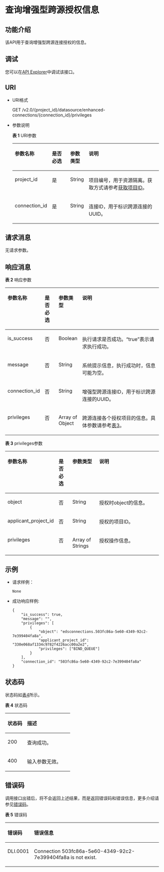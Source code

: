 # 查询增强型跨源授权信息<a name="dli_02_0256"></a>

## 功能介绍<a name="section13287428103611"></a>

该API用于查询增强型跨源连接授权的信息。

## 调试<a name="section556523314214"></a>

您可以在[API Explorer](https://apiexplorer.developer.huaweicloud.com/apiexplorer/doc?product=DLI&api=ShowEnhancedPrivilege)中调试该接口。

## URI<a name="section52924285361"></a>

-   URI格式

    GET /v2.0/\{project\_id\}/datasource/enhanced-connections/\{connection\_id\}/privileges

-   参数说明

    **表 1**  URI参数

    <a name="table18299172853614"></a>
    <table><thead align="left"><tr id="row947592853614"><th class="cellrowborder" valign="top" width="17.89178917891789%" id="mcps1.2.5.1.1"><p id="p1347513282368"><a name="p1347513282368"></a><a name="p1347513282368"></a>参数名称</p>
    </th>
    <th class="cellrowborder" valign="top" width="13.77137713771377%" id="mcps1.2.5.1.2"><p id="p74757287366"><a name="p74757287366"></a><a name="p74757287366"></a>是否必选</p>
    </th>
    <th class="cellrowborder" valign="top" width="10.911091109110911%" id="mcps1.2.5.1.3"><p id="p14175144614296"><a name="p14175144614296"></a><a name="p14175144614296"></a>参数类型</p>
    </th>
    <th class="cellrowborder" valign="top" width="57.425742574257434%" id="mcps1.2.5.1.4"><p id="p1475182833610"><a name="p1475182833610"></a><a name="p1475182833610"></a>说明</p>
    </th>
    </tr>
    </thead>
    <tbody><tr id="row16475152833619"><td class="cellrowborder" valign="top" width="17.89178917891789%" headers="mcps1.2.5.1.1 "><p id="p1547552803615"><a name="p1547552803615"></a><a name="p1547552803615"></a>project_id</p>
    </td>
    <td class="cellrowborder" valign="top" width="13.77137713771377%" headers="mcps1.2.5.1.2 "><p id="p19475828123613"><a name="p19475828123613"></a><a name="p19475828123613"></a>是</p>
    </td>
    <td class="cellrowborder" valign="top" width="10.911091109110911%" headers="mcps1.2.5.1.3 "><p id="p15175104662918"><a name="p15175104662918"></a><a name="p15175104662918"></a>String</p>
    </td>
    <td class="cellrowborder" valign="top" width="57.425742574257434%" headers="mcps1.2.5.1.4 "><p id="p1310472724012"><a name="p1310472724012"></a><a name="p1310472724012"></a>项目编号，用于资源隔离。获取方式请参考<a href="获取项目ID.md">获取项目ID</a>。</p>
    </td>
    </tr>
    <tr id="row1758412516020"><td class="cellrowborder" valign="top" width="17.89178917891789%" headers="mcps1.2.5.1.1 "><p id="p84192317188"><a name="p84192317188"></a><a name="p84192317188"></a>connection_id</p>
    </td>
    <td class="cellrowborder" valign="top" width="13.77137713771377%" headers="mcps1.2.5.1.2 "><p id="p1941914313180"><a name="p1941914313180"></a><a name="p1941914313180"></a>是</p>
    </td>
    <td class="cellrowborder" valign="top" width="10.911091109110911%" headers="mcps1.2.5.1.3 "><p id="p0176746182919"><a name="p0176746182919"></a><a name="p0176746182919"></a>String</p>
    </td>
    <td class="cellrowborder" valign="top" width="57.425742574257434%" headers="mcps1.2.5.1.4 "><p id="p94197315183"><a name="p94197315183"></a><a name="p94197315183"></a>连接ID，用于标识跨源连接的UUID。</p>
    </td>
    </tr>
    </tbody>
    </table>


## 请求消息<a name="section1831452873613"></a>

无请求参数。

## 响应消息<a name="section134515287360"></a>

**表 2**  响应参数

<a name="table8348112818368"></a>
<table><thead align="left"><tr id="row11478132863610"><th class="cellrowborder" valign="top" width="14.450000000000001%" id="mcps1.2.5.1.1"><p id="p04782028173616"><a name="p04782028173616"></a><a name="p04782028173616"></a>参数名称</p>
</th>
<th class="cellrowborder" valign="top" width="9.870000000000001%" id="mcps1.2.5.1.2"><p id="p1310111523518"><a name="p1310111523518"></a><a name="p1310111523518"></a>是否必选</p>
</th>
<th class="cellrowborder" valign="top" width="14.850000000000001%" id="mcps1.2.5.1.3"><p id="p34781128193612"><a name="p34781128193612"></a><a name="p34781128193612"></a>参数类型</p>
</th>
<th class="cellrowborder" valign="top" width="60.830000000000005%" id="mcps1.2.5.1.4"><p id="p1347917286364"><a name="p1347917286364"></a><a name="p1347917286364"></a>说明</p>
</th>
</tr>
</thead>
<tbody><tr id="row18479182813362"><td class="cellrowborder" valign="top" width="14.450000000000001%" headers="mcps1.2.5.1.1 "><p id="p392161273513"><a name="p392161273513"></a><a name="p392161273513"></a>is_success</p>
</td>
<td class="cellrowborder" valign="top" width="9.870000000000001%" headers="mcps1.2.5.1.2 "><p id="p810114524518"><a name="p810114524518"></a><a name="p810114524518"></a>否</p>
</td>
<td class="cellrowborder" valign="top" width="14.850000000000001%" headers="mcps1.2.5.1.3 "><p id="p18921161219357"><a name="p18921161219357"></a><a name="p18921161219357"></a>Boolean</p>
</td>
<td class="cellrowborder" valign="top" width="60.830000000000005%" headers="mcps1.2.5.1.4 "><p id="p12921712163514"><a name="p12921712163514"></a><a name="p12921712163514"></a>执行请求是否成功。“true”表示请求执行成功。</p>
</td>
</tr>
<tr id="row14946145019340"><td class="cellrowborder" valign="top" width="14.450000000000001%" headers="mcps1.2.5.1.1 "><p id="p692141213515"><a name="p692141213515"></a><a name="p692141213515"></a>message</p>
</td>
<td class="cellrowborder" valign="top" width="9.870000000000001%" headers="mcps1.2.5.1.2 "><p id="p31011352152"><a name="p31011352152"></a><a name="p31011352152"></a>否</p>
</td>
<td class="cellrowborder" valign="top" width="14.850000000000001%" headers="mcps1.2.5.1.3 "><p id="p6921012133518"><a name="p6921012133518"></a><a name="p6921012133518"></a>String</p>
</td>
<td class="cellrowborder" valign="top" width="60.830000000000005%" headers="mcps1.2.5.1.4 "><p id="p1921161214351"><a name="p1921161214351"></a><a name="p1921161214351"></a>系统提示信息，执行成功时，信息可能为空。</p>
</td>
</tr>
<tr id="row19868319411"><td class="cellrowborder" valign="top" width="14.450000000000001%" headers="mcps1.2.5.1.1 "><p id="p1587837415"><a name="p1587837415"></a><a name="p1587837415"></a>connection_id</p>
</td>
<td class="cellrowborder" valign="top" width="9.870000000000001%" headers="mcps1.2.5.1.2 "><p id="p1010185210519"><a name="p1010185210519"></a><a name="p1010185210519"></a>否</p>
</td>
<td class="cellrowborder" valign="top" width="14.850000000000001%" headers="mcps1.2.5.1.3 "><p id="p128763247"><a name="p128763247"></a><a name="p128763247"></a>String</p>
</td>
<td class="cellrowborder" valign="top" width="60.830000000000005%" headers="mcps1.2.5.1.4 "><p id="p107634211952"><a name="p107634211952"></a><a name="p107634211952"></a>增强型跨源连接ID，用于标识跨源连接的UUID。</p>
</td>
</tr>
<tr id="row68833646"><td class="cellrowborder" valign="top" width="14.450000000000001%" headers="mcps1.2.5.1.1 "><p id="p1988731046"><a name="p1988731046"></a><a name="p1988731046"></a>privileges</p>
</td>
<td class="cellrowborder" valign="top" width="9.870000000000001%" headers="mcps1.2.5.1.2 "><p id="p11023521758"><a name="p11023521758"></a><a name="p11023521758"></a>否</p>
</td>
<td class="cellrowborder" valign="top" width="14.850000000000001%" headers="mcps1.2.5.1.3 "><p id="p1688031840"><a name="p1688031840"></a><a name="p1688031840"></a>Array of Object</p>
</td>
<td class="cellrowborder" valign="top" width="60.830000000000005%" headers="mcps1.2.5.1.4 "><p id="p141856392050"><a name="p141856392050"></a><a name="p141856392050"></a>跨源连接各个授权项目的信息。具体参数请参考<a href="#table7853923368">表3</a>。</p>
</td>
</tr>
</tbody>
</table>

**表 3**  privileges参数

<a name="table7853923368"></a>
<table><thead align="left"><tr id="row98541323969"><th class="cellrowborder" valign="top" width="19.17%" id="mcps1.2.5.1.1"><p id="p8854023865"><a name="p8854023865"></a><a name="p8854023865"></a>参数名称</p>
</th>
<th class="cellrowborder" valign="top" width="10.01%" id="mcps1.2.5.1.2"><p id="p1985416237615"><a name="p1985416237615"></a><a name="p1985416237615"></a>是否必选</p>
</th>
<th class="cellrowborder" valign="top" width="18.98%" id="mcps1.2.5.1.3"><p id="p15854122313614"><a name="p15854122313614"></a><a name="p15854122313614"></a>参数类型</p>
</th>
<th class="cellrowborder" valign="top" width="51.839999999999996%" id="mcps1.2.5.1.4"><p id="p785414235614"><a name="p785414235614"></a><a name="p785414235614"></a>说明</p>
</th>
</tr>
</thead>
<tbody><tr id="row118541923865"><td class="cellrowborder" valign="top" width="19.17%" headers="mcps1.2.5.1.1 "><p id="p78548237614"><a name="p78548237614"></a><a name="p78548237614"></a>object</p>
</td>
<td class="cellrowborder" valign="top" width="10.01%" headers="mcps1.2.5.1.2 "><p id="p2085412238617"><a name="p2085412238617"></a><a name="p2085412238617"></a>否</p>
</td>
<td class="cellrowborder" valign="top" width="18.98%" headers="mcps1.2.5.1.3 "><p id="p17854122319615"><a name="p17854122319615"></a><a name="p17854122319615"></a>String</p>
</td>
<td class="cellrowborder" valign="top" width="51.839999999999996%" headers="mcps1.2.5.1.4 "><p id="p8854923063"><a name="p8854923063"></a><a name="p8854923063"></a>授权时object的信息。</p>
</td>
</tr>
<tr id="row185518231763"><td class="cellrowborder" valign="top" width="19.17%" headers="mcps1.2.5.1.1 "><p id="p1985519231368"><a name="p1985519231368"></a><a name="p1985519231368"></a>applicant_project_id</p>
</td>
<td class="cellrowborder" valign="top" width="10.01%" headers="mcps1.2.5.1.2 "><p id="p158551823266"><a name="p158551823266"></a><a name="p158551823266"></a>否</p>
</td>
<td class="cellrowborder" valign="top" width="18.98%" headers="mcps1.2.5.1.3 "><p id="p1885542314613"><a name="p1885542314613"></a><a name="p1885542314613"></a>String</p>
</td>
<td class="cellrowborder" valign="top" width="51.839999999999996%" headers="mcps1.2.5.1.4 "><p id="p285515235616"><a name="p285515235616"></a><a name="p285515235616"></a>授权的项目ID。</p>
</td>
</tr>
<tr id="row18855132311612"><td class="cellrowborder" valign="top" width="19.17%" headers="mcps1.2.5.1.1 "><p id="p1785517233613"><a name="p1785517233613"></a><a name="p1785517233613"></a>privileges</p>
</td>
<td class="cellrowborder" valign="top" width="10.01%" headers="mcps1.2.5.1.2 "><p id="p1585515231569"><a name="p1585515231569"></a><a name="p1585515231569"></a>否</p>
</td>
<td class="cellrowborder" valign="top" width="18.98%" headers="mcps1.2.5.1.3 "><p id="p385592319612"><a name="p385592319612"></a><a name="p385592319612"></a>Array of Strings</p>
</td>
<td class="cellrowborder" valign="top" width="51.839999999999996%" headers="mcps1.2.5.1.4 "><p id="p208553231614"><a name="p208553231614"></a><a name="p208553231614"></a>授权操作信息。</p>
</td>
</tr>
</tbody>
</table>

## 示例<a name="section910624615450"></a>

-   请求样例：

    ```
    None
    ```


-   成功响应样例:

    ```
    {
        "is_success": true,
        "message": "",
        "privileges": [
            {
                "object": "edsconnections.503fc86a-5e60-4349-92c2-7e399404fa8a",
                "applicant_project_id": "330e068af1334c9782f4226acc00a2e2",
                "privileges": ["BIND_QUEUE"]
            }
        ],
        "connection_id": "503fc86a-5e60-4349-92c2-7e399404fa8a"
    }
    ```


## 状态码<a name="s1b495ba11cd9411c9ad2ee50103334a7"></a>

状态码如[表4](#t43c1f1c0ba344f4cbcb270953d9cca2a)所示。

**表 4**  状态码

<a name="t43c1f1c0ba344f4cbcb270953d9cca2a"></a>
<table><thead align="left"><tr id="r2ad0f008ce2248a1800a3e8b77226a56"><th class="cellrowborder" valign="top" width="30%" id="mcps1.2.3.1.1"><p id="afa33b7f5b0ac4d008ebcf6493f629b24"><a name="afa33b7f5b0ac4d008ebcf6493f629b24"></a><a name="afa33b7f5b0ac4d008ebcf6493f629b24"></a>状态码</p>
</th>
<th class="cellrowborder" valign="top" width="70%" id="mcps1.2.3.1.2"><p id="af801170b350b4f8ba3b575c7ddb8b13e"><a name="af801170b350b4f8ba3b575c7ddb8b13e"></a><a name="af801170b350b4f8ba3b575c7ddb8b13e"></a>描述</p>
</th>
</tr>
</thead>
<tbody><tr id="r0b449b1d3b8c498ea3e6cce16c80a14c"><td class="cellrowborder" valign="top" width="30%" headers="mcps1.2.3.1.1 "><p id="a8c63a97e3bad402ebaead0bd99cad632"><a name="a8c63a97e3bad402ebaead0bd99cad632"></a><a name="a8c63a97e3bad402ebaead0bd99cad632"></a>200</p>
</td>
<td class="cellrowborder" valign="top" width="70%" headers="mcps1.2.3.1.2 "><p id="af86844c7bb364c48b6300df1af164af2"><a name="af86844c7bb364c48b6300df1af164af2"></a><a name="af86844c7bb364c48b6300df1af164af2"></a>查询成功。</p>
</td>
</tr>
<tr id="row1232118139110"><td class="cellrowborder" valign="top" width="30%" headers="mcps1.2.3.1.1 "><p id="p14321113711"><a name="p14321113711"></a><a name="p14321113711"></a>400</p>
</td>
<td class="cellrowborder" valign="top" width="70%" headers="mcps1.2.3.1.2 "><p id="p1832191314113"><a name="p1832191314113"></a><a name="p1832191314113"></a>输入参数无效。</p>
</td>
</tr>
</tbody>
</table>

## 错误码<a name="section13596141025715"></a>

调用接口出错后，将不会返回上述结果，而是返回错误码和错误信息，更多介绍请参见[错误码](错误码.md)。

**表 5**  错误码

<a name="dli_02_0225_table847819307387"></a>
<table><thead align="left"><tr id="dli_02_0225_row2479163016383"><th class="cellrowborder" valign="top" width="16.29%" id="mcps1.2.3.1.1"><p id="dli_02_0225_p114796309389"><a name="dli_02_0225_p114796309389"></a><a name="dli_02_0225_p114796309389"></a>错误码</p>
</th>
<th class="cellrowborder" valign="top" width="83.71%" id="mcps1.2.3.1.2"><p id="dli_02_0225_p1647973053817"><a name="dli_02_0225_p1647973053817"></a><a name="dli_02_0225_p1647973053817"></a>错误信息</p>
</th>
</tr>
</thead>
<tbody><tr id="dli_02_0225_row1047920308387"><td class="cellrowborder" valign="top" width="16.29%" headers="mcps1.2.3.1.1 "><p id="p757412201219"><a name="p757412201219"></a><a name="p757412201219"></a>DLI.0001</p>
</td>
<td class="cellrowborder" valign="top" width="83.71%" headers="mcps1.2.3.1.2 "><p id="p91255263121"><a name="p91255263121"></a><a name="p91255263121"></a>Connection 503fc86a-5e60-4349-92c2-7e399404fa8a is not exist.</p>
</td>
</tr>
</tbody>
</table>

